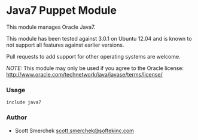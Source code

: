 # Java7 Puppet Module
This module manages Oracle Java7.

This module has been tested against 3.0.1 on Ubuntu 12.04 and is known to not support
all features against earlier versions.

Pull requests to add support for other operating systems are welcome.

*NOTE:* This module may only be used if you agree to the Oracle license: http://www.oracle.com/technetwork/java/javase/terms/license/

### Usage

    include java7

### Author
* Scott Smerchek <scott.smerchek@softekinc.com>
